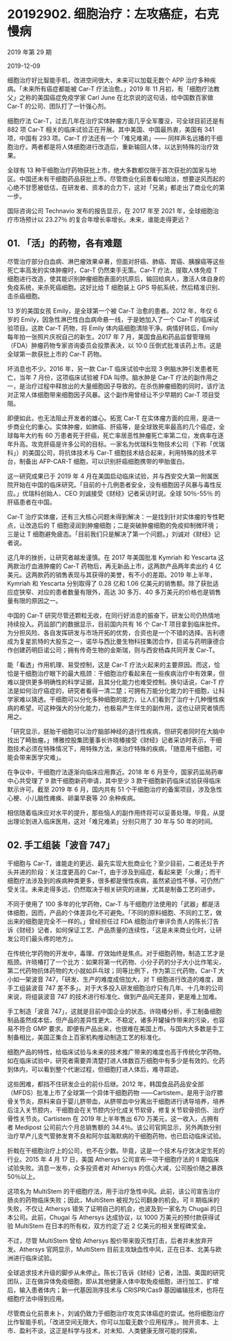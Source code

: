 # 20192902. 细胞治疗：左攻癌症，右克慢病

2019 年第 29 期

2019-12-09

细胞治疗好比智能手机，改进空间很大，未来可以加载无数个 APP 治疗多种疾病。「未来所有癌症都能被 Car-T 疗法治愈。」2019 年 11 月初，有「细胞疗法教父」之称的美国癌症免疫学家 Carl June 在北京说的这句话，给中国数百家做 Car-T 的公司、团队打了一针强心剂。

细胞疗法 Car-T，过去几年在治疗实体肿瘤方面几乎全军覆没，可全球目前还是有 882 项 Car-T 相关的临床试验正在开展。其中美国、中国最热衷，美国有 341 项，中国有 293 项。Car-T 疗法还有一个「难兄难弟」—— 同样声名远播的干细胞治疗。两者都是将人体细胞进行改造后，重新输回人体，以达到特殊的治疗效果。

全球有 13 种干细胞治疗药物获批上市，绝大多数都仅限于首次获批的国家与地区。中国还未有干细胞药品获批上市。尽管商业化前景看似暗淡，想要逆风而起的心绝不甘愿被低估，在研发者、资本的合力下，这对「兄弟」都走出了商业化的第一步。

国际咨询公司 Technavio 发布的报告显示，在 2017 年至 2021 年，全球细胞治疗市场预计以 23.27％ 的复合年增长率增长。未来，谁能走得更远？

## 01. 「活」的药物，各有难题

尽管治疗部分白血病、淋巴瘤效果卓著，但面对肝癌、肺癌、胃癌、胰腺癌等这些死亡率高发的实体肿瘤时，Car-T 仍然束手无策。Car-T 疗法，提取人体免疫 T 细胞进行改造，使其能识别肿瘤细胞表面的抗原后，输回给病人，激活人体自身的免疫系统，来杀死癌细胞。这好比给 T 细胞装上 GPS 导航系统，然后精准识别、击杀癌细胞。

13 岁的美国女孩 Emily，是全球第一个被 Car-T 治愈的患者。2012 年，年仅 6 岁的 Emily，因急性淋巴性白血病命悬一线，于是她加入了一个 Car-T 的临床试验项目。这款 Car-T 药物，将 Emily 体内癌细胞清除干净。病情好转后，Emily 每年拍一张照片庆祝自己的新生。2017 年 7 月，美国食品和药品监督管理局（FDA）肿瘤药物专家咨询委员会投票表决，以 10:0 压倒式批准该药上市。这是全球第一款获批上市的 Car-T 药物。

坏消息也不少。2016 年，另一款 Car-T 临床试验中出现 3 例脑水肿引发患者死亡，当年 7 月份，这项临床试验被 FDA 叫停。脑水肿是 Car-T 疗法的副作用之一，是治疗过程中释放出的大量细胞因子导致的。在杀伤肿瘤细胞的同时，该疗法对正常人体细胞带来细胞因子风暴。这个副作用曾经让不少早期的 Car-T 项目受阻。

即便如此，也无法阻止开发者的雄心。拓宽 Car-T 在实体瘤方面的应用，是进一步商业化的重心。实体肿瘤，如肺癌、肝癌等，是全球致死率最高的几个癌症，全球每年大约有 60 万患者死于肝癌，死亡率居恶性肿瘤死亡率第二位，发病率在逐年升高。攻克肝癌是许多公司的目标。一家名为优瑞科生物技术公司（下称「优瑞科」）的美国公司，将抗体技术与 Car-T 细胞技术结合起来，利用特殊的技术平台，制备出 AFP-CAR-T 细胞，可以识别肝癌细胞携带的甲胎蛋白。

这一研究成果已于 2019 年 4 月在美国启动临床试验，并与西安交大第一附属医院开始在中国的临床研究。「目前的十几例患者安全，没有细胞因子风暴与毒性反应。」优瑞科创始人、CEO 刘诚接受《财经》记者采访时说。全球 50％-55％ 的肝癌患者在中国。

Car-T 治疗实体瘤，还有三大核心问题未得到解决：一是找到针对实体瘤的专性靶点，让改造后的 T 细胞浸润到肿瘤细胞；二是突破肿瘤细胞的免疫抑制微环境；三是让 T 细胞避免疲态。「目前我们只是解决了第一个问题。」刘诚对《财经》记者说。

这几年的挫折，让研究者越发谨慎。在 2017 年美国批准 Kymriah 和 Yescarta 这两款治疗血液肿瘤的 Car-T 药物后，再无新品上市，这两款产品两年卖出约 4 亿美元。这两款药的销售表现与其获得的美誉，有不小的差距。2019 年上半年，Kymriah 和 Yescarta 分别取得了 0.28 亿和 1.06 亿美元的销售额。除了获批适应症狭窄、对应的患者数量有限外，高达 30 多万、40 多万美元的价格也是销售量有限的原因之一。

中国的 Car-T 研究尽管还颗粒无收，在同行好消息的振奋下，研发公司仍热情地持续投入。药监部门的数据显示，目前国内共有 16 个 Car-T 项目拿到临床批件。为分担风险、各自发挥研发与市场开拓的优势，合资也是一个不错的选择。吉利德成为复星凯特的大股东之一，诺华与西比曼生物科技集团合作，巨诺与药明康德合作创建药明巨诺公司；拥有传奇生物的金斯瑞，则与西安杨森共同开发 Car-T。

能「看透」作用机理、易受控制，这是 Car-T 疗法火起来的主要原因。而这，恰恰是干细胞治疗眼下的最大瓶颈：干细胞治疗看起来在一些疾病治疗中有效果，但难以提供更多明确性的科学证据，且其分化能力也难受控制。换句话说，Car-T 疗法是如何治疗癌症的，研究者看得一清二楚；可拥有万能分化能力的干细胞，让科学家难以猜透。干细胞可以分化多种细胞的能力，让人们看到了治疗十几种慢性疾病的希望。可这种强大的分化能力，也极易产生伴生的副作用，这也让研究者慎而用之。

「研究显示，胚胎干细胞可以治疗脑部神经的退行性疾病，但研究者同时在大脑中找出了畸胎瘤。」博雅控股集团董事长许晓椿接受《财经》记者采访时表示，干细胞技术必须在特殊情况下，用特殊方法，来治疗特殊的疾病，「随意用干细胞，可能会带来医学灾难」。

在争议中，干细胞疗法逐渐向临床应用靠近。2018 年 6 月至今，国家药监局药审中心共受理了 9 款干细胞新药申请，其中至少 3 款干细胞新药临床试验获得临床默示许可。截至 2019 年 6 月，国内共有 51 个干细胞治疗的备案项目，涉及急性心梗、小儿脑性瘫痪、卵巢早衰等 20 余种疾病。

相信随着临床应对水平的提升，那些恼人的副作用终将可以妥善处理。毕竟，从提出理论到进入临床医用，这对「难兄难弟」分别只用了 30 年与 50 年的时间。

## 02. 手工组装「波音 747」

干细胞与 Car-T，谁能走的更远、最先实现大批商业化？至少目前，二者还处于齐头并进的阶段：关注度更高的 Car-T，由于涉及到癌症，看起来更「火爆」；而干细胞疗法涉及到的疾病种类更多，很多都是慢性疾病，虽然紧迫性不够，可仍然广受关注。未来走得多远，仍然取决于相关研究的进展，尤其是制备工艺的进步。

不同于使用了 100 多年的化学药物，Car-T 与干细胞疗法使用的「武器」都是活体细胞，因而，产品的个体差异化不可避免。「不同的原料细胞、不同的工艺，做出来的细胞是完全不一样的。」曾经担任过 FDA 细胞治疗审评负责人的陈长汀告诉《财经》记者，如何保证工艺、产品质量的连续性，「这是未来商业化时，让研发公司们最头疼的地方」。

在传统化学药物的开发中，毒理、疗效始终是焦点。对于细胞药物，制造工艺才是瓶颈。许晓椿打了一个比方：如果将第一代药物、小分子药的分子大小比作笔尖，第二代药物抗体药物的大小就如乒乓球；同等比例下，作为第三代药物，Car-T 大小如一架波音 747，「研发、生产的难度成倍加大，对 T 细胞进行改造的难度，跟手工组装波音 747 差不多」。对于大多投入研发细胞治疗只有几年、十几年的公司来说，将组装波音 747 的技术进行标准化、做到产品间无差异，更是难上加难。

手工制造「波音 747」，这就是目前中国企业的状态。许晓椿分析，手工制备细胞制品虽然成本低，但产品的差异性更大、不稳定，诸多开罐操作带来的污染，也容易不符合 GMP 要求。即便有产品出来，也很难在美国上市。与国内大多数是手工制备相比，美国正集合上百家机构推动制造工艺的标准化。

细胞产品的特性，给临床试验与未来的技术推广带来的难度也高于传统化学药物。如在临床试验中，研究者需要弄清楚打进人体数百万细胞中有多少是有效的。化药到体内，可以看到整个代谢过程，但细胞打进人体后，难寻踪迹。

这些困难，都挡不住研发企业的前仆后继。2012 年，韩国食品药品安全部（MFDS）批准上市了全球第一个异体干细胞药物 ——Cartistem，是用于治疗膝骨关节炎，原料来自于婴儿脐带血，从脐带血中分离出干细胞进行诱导培养，培养后注入关节腔内，干细胞会在关节腔内分化成关节软骨，修复关节软骨损伤、治疗骨性关节炎。Cartistem 在 2019 年上半年售出 670 万美元，这一收入，占拥有者 Medipost 公司前六个月总销售额的 34.4％。该公司官网显示，另外两款分别治疗早产儿支气管肺发育不良和阿尔兹海默病的干细胞药物，也已启动临床试验。

折戟在干细胞治疗上的公司，也不在少数。毕竟，这是一个技术与疗效决定生死的行业。2015 年 4 月 17 日，美国 Athersys 公司宣布一项干细胞疗法的 II 期临床试验失败。消息一发布，众多投资者对 Athersys 的信心大减，公司股价随之暴跌 50％以上。

这项名为 MultiStem 的干细胞疗法，用于治疗急性中风。此前，该公司宣告治疗肠炎的药物临床失败；因此，MultiStem 被视为公司翻身的机会。可 II 期临床的失败，不仅让 Athersys 错失了证明自己的机会，也波及到一家名为 Chugai 的日本公司。此前，Chugai 与 Athersys 达成协议，以 1000 万美元的预付款获得试验 MultiStem 在日本的所有权，双方约定了近 2 亿美元的相关里程碑奖金。

不过，尽管 MultiStem 曾给 Athersys 股价带来毁灭性打击，后者并未放弃开发。Athersys 官网显示，MultiStem 目前主攻缺血性中风，正在日本、北美与欧洲进行临床试验。

全球追求技术升级的脚步从未停止。陈长汀告诉《财经》记者，法国、美国的研究团队，正在做异体免疫细胞，即从其他健康人体中取免疫细胞，进行加工、扩增后，输入患者体内；新一代基因测序技术与 CRISPR/Cas9 基因编辑技术，也将在细胞疗法中得到应用。

尽管商业化前景未卜，刘诚仍致力于细胞治疗攻克实体癌症的尝试。他将细胞治疗比作智能手机，「改进空间无限大，你可以加载无数个应用程序」。抛开资本、上市、盈利不谈，这正是科学与技术，对未知、人类健康无限可能的探索。
